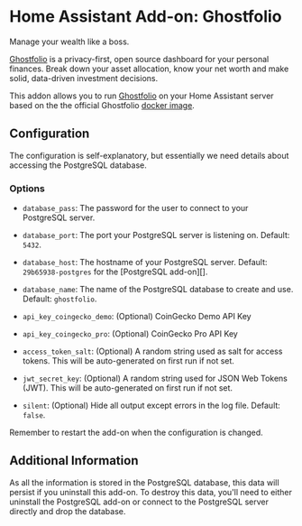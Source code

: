 # Home Assistant Add-on: Ghostfolio

Manage your wealth like a boss.

[Ghostfolio][] is a privacy-first, open source dashboard for your personal finances. Break down your asset allocation, know your net worth and make solid, data-driven investment decisions.

This addon allows you to run [Ghostfolio][] on your Home Assistant server based on the the official Ghostfolio [docker image][].

## Configuration

The configuration is self-explanatory, but essentially we need details about accessing the PostgreSQL database.

### Options

- `database_pass`: The password for the user to connect to your PostgreSQL server.

- `database_port`: The port your PostgreSQL server is listening on. Default: `5432`.

- `database_host`: The hostname of your PostgreSQL server. Default: `29b65938-postgres` for the [PostgreSQL add-on][].

- `database_name`: The name of the PostgreSQL database to create and use. Default: `ghostfolio`.

- `api_key_coingecko_demo`: (Optional) CoinGecko Demo API Key

- `api_key_coingecko_pro`: (Optional) CoinGecko Pro API Key

- `access_token_salt`: (Optional) A random string used as salt for access tokens. This will be auto-generated on first run if not set.

- `jwt_secret_key`: (Optional) A random string used for JSON Web Tokens (JWT). This will be auto-generated on first run if not set.
- `silent`: (Optional) Hide all output except errors in the log file. Default: `false`.

Remember to restart the add-on when the configuration is changed.

## Additional Information

As all the information is stored in the PostgreSQL database, this data will persist if you uninstall this add-on. To destroy this data, you'll need to either uninstall the PostgreSQL add-on or connect to the PostgreSQL server directly and drop the database.

[Ghostfolio]: https://ghostfol.io
[docker image]: https://hub.docker.com/r/ghostfolio/ghostfolio
